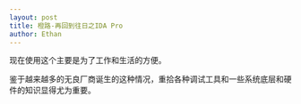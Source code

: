```yaml
---
layout: post
title: 橙路-再回到往日之IDA Pro 
author: Ethan
---
```


现在使用这个主要是为了工作和生活的方便。

鉴于越来越多的无良厂商诞生的这种情况，重拾各种调试工具和一些系统底层和硬件的知识显得尤为重要。

